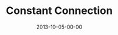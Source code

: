 ---
layout: message
category: message
series: "#culture"
title: "Constant Connection"
date: 2013-10-05-00-00
message_id: 822
audio: "http://s3.amazonaws.com/crossroads-media/media/legacy/mp3/culture_03.mp3"
audio-duration: "46:10"
program: "http://s3.amazonaws.com/crossroads-media/media/legacy/documents/10_05-06_13Program_LO.pdf"
description: "Chuck Mingo talks about learning how to engage in #culture."
video: "https://s3.amazonaws.com/crossroadsvideomessages/culture_03.mp4"
video-duration: "46:10"
video-image: "http://s3.amazonaws.com/crossroads-media/images/legacy/content/culture_03_still.jpg"
explicit: false
---